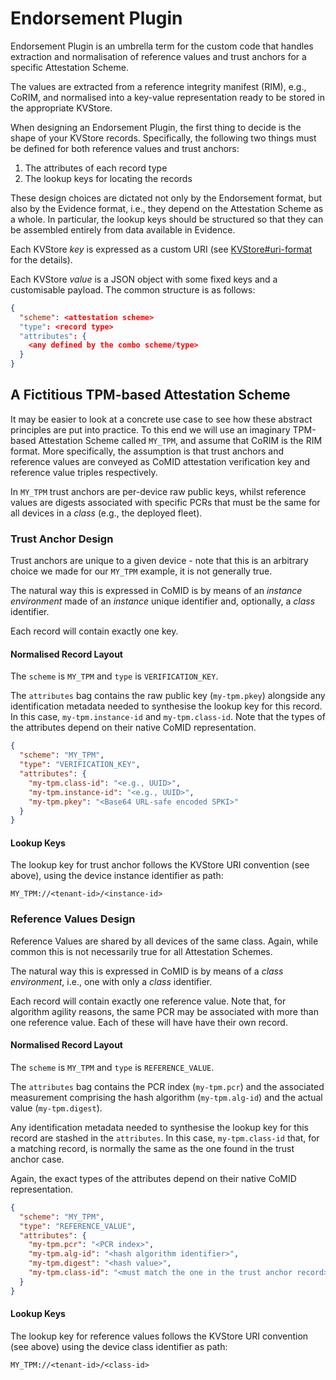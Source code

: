 # Endorsement Plugin

Endorsement Plugin is an umbrella term for the custom code that handles
extraction and normalisation of reference values and trust anchors for a
specific Attestation Scheme.

The values are extracted from a reference integrity manifest (RIM), e.g., CoRIM,
and normalised into a key-value representation ready to be stored in the
appropriate KVStore.

When designing an Endorsement Plugin, the first thing to decide is the shape of
your KVStore records.  Specifically, the following two things must be defined
for both reference values and trust anchors:

1. The attributes of each record type
1. The lookup keys for locating the records

These design choices are dictated not only by the Endorsement format, but also
by the Evidence format, i.e., they depend on the Attestation Scheme as a whole.
In particular, the lookup keys should be structured so that they can be
assembled entirely from data available in Evidence.

Each KVStore _key_ is expressed as a custom URI (see
[KVStore#uri-format](../kvstore/README.md#uri-format) for the details).

Each KVStore _value_ is a JSON object with some fixed keys and a customisable
payload.  The common structure is as follows:

```json
{
  "scheme": <attestation scheme>
  "type": <record type>
  "attributes": {
    <any defined by the combo scheme/type>
  }
}
```

## A Fictitious TPM-based Attestation Scheme

It may be easier to look at a concrete use case to see how these abstract
principles are put into practice.  To this end we will use an imaginary
TPM-based Attestation Scheme called `MY_TPM`, and assume that CoRIM is the RIM
format.  More specifically, the assumption is that trust anchors and reference
values are conveyed as CoMID attestation verification key and reference value
triples respectively.

In `MY_TPM` trust anchors are per-device raw public keys, whilst reference
values are digests associated with specific PCRs that must be the same for all
devices in a _class_ (e.g., the deployed fleet).

### Trust Anchor Design

Trust anchors are unique to a given device - note that this is an arbitrary
choice we made for our `MY_TPM` example, it is not generally true.

The natural way this is expressed in CoMID is by means of an _instance
environment_ made of an _instance_ unique identifier and, optionally, a _class_
identifier.

Each record will contain exactly one key.

#### Normalised Record Layout

The `scheme` is `MY_TPM` and `type` is `VERIFICATION_KEY`.

The `attributes` bag contains the raw public key (`my-tpm.pkey`) alongside any
identification metadata needed to synthesise the lookup key for this record.  In
this case, `my-tpm.instance-id` and `my-tpm.class-id`.  Note that the types of
the attributes depend on their native CoMID representation.

```json
{
  "scheme": "MY_TPM",
  "type": "VERIFICATION_KEY",
  "attributes": {
    "my-tpm.class-id": "<e.g., UUID>",
    "my-tpm.instance-id": "<e.g., UUID>",
    "my-tpm.pkey": "<Base64 URL-safe encoded SPKI>"
  }
}
```

#### Lookup Keys

The lookup key for trust anchor follows the KVStore URI convention (see above),
using the device instance identifier as path:

```
MY_TPM://<tenant-id>/<instance-id>
```

### Reference Values Design

Reference Values are shared by all devices of the same class.  Again, while
common this is not necessarily true for all Attestation Schemes.

The natural way this is expressed in CoMID is by means of a _class environment_,
i.e., one with only a _class_ identifier.

Each record will contain exactly one reference value.  Note that, for algorithm
agility reasons, the same PCR may be associated with more than one reference
value.  Each of these will have have their own record.

#### Normalised Record Layout

The `scheme` is `MY_TPM` and `type` is `REFERENCE_VALUE`.

The `attributes` bag contains the PCR index (`my-tpm.pcr`) and the associated
measurement comprising the hash algorithm (`my-tpm.alg-id`) and the actual value
(`my-tpm.digest`).

Any identification metadata needed to synthesise the lookup key for this record
are stashed in the `attributes`.  In this case, `my-tpm.class-id` that, for a
matching record, is normally the same as the one found in the trust anchor case.

Again, the exact types of the attributes depend on their native CoMID
representation.

```json
{
  "scheme": "MY_TPM",
  "type": "REFERENCE_VALUE",
  "attributes": {
    "my-tpm.pcr": "<PCR index>",
    "my-tpm.alg-id": "<hash algorithm identifier>",
    "my-tpm.digest": "<hash value>",
    "my-tpm.class-id": "<must match the one in the trust anchor record>"
  }
}
```

#### Lookup Keys

The lookup key for reference values follows the KVStore URI convention (see
above) using the device class identifier as path:

```
MY_TPM://<tenant-id>/<class-id>
```
